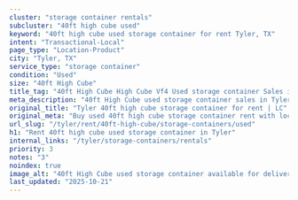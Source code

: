 ```yaml
---
cluster: "storage container rentals"
subcluster: "40ft high cube used"
keyword: "40ft high cube used storage container for rent Tyler, TX"
intent: "Transactional-Local"
page_type: "Location-Product"
city: "Tyler, TX"
service_type: "storage container"
condition: "Used"
size: "40ft High Cube"
title_tag: "40ft High Cube High Cube Vf4 Used storage container Sales in Tyler | LC Container"
meta_description: "40ft High Cube used storage container sales in Tyler. High cube containers with extra height. Fast delivery, competitive pricing. Serving storage containers area. Quote ID: GXD. Call (214) 524-4168 for your free quote today."
original_title: "Tyler 40ft high cube storage container for rent | LC"
original_meta: "Buy used 40ft high cube storage container rent with local delivery in Tyler, TX. LC Container — local Since 2003. Request a fast quote today."
url_slug: "/tyler/rent/40ft-high-cube/storage-containers/used"
h1: "Rent 40ft high cube used storage container in Tyler"
internal_links: "/tyler/storage-containers/rentals"
priority: 3
notes: "3"
noindex: true
image_alt: "40ft High Cube used storage container available for delivery in Tyler"
last_updated: "2025-10-21"
---
```


<!-- TODO: Add unique city/inventory copy, images, and internal links here. -->
